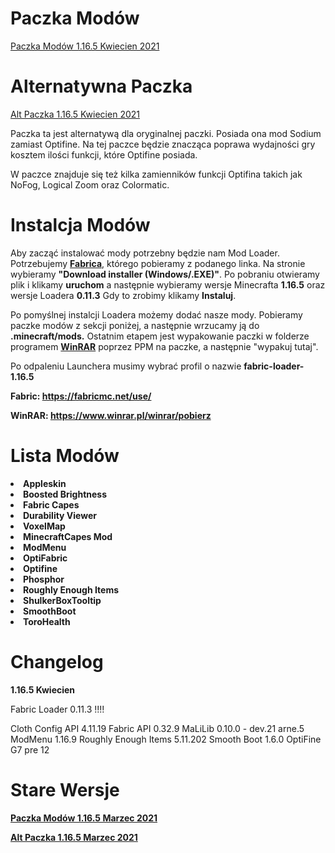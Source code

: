 # Paczka Modów

<a href="https://github.com/TYPOWYSEB4/ModPack/blob/main/Paczka%20Mod%C3%B3w%201.16.5%20Kwiecien%202021.zip?raw=true">Paczka Modów 1.16.5 Kwiecien 2021</a>

# Alternatywna Paczka

<a href="https://github.com/TYPOWYSEB4/ModPack/blob/main/Alt%20Paczka%201.16.5%20Kwiecien%202021.zip?raw=true">Alt Paczka 1.16.5 Kwiecien 2021</a>
<p>Paczka ta jest alternatywą dla oryginalnej paczki. Posiada ona mod Sodium zamiast Optifine. Na tej paczce będzie znacząca poprawa wydajności gry kosztem ilości funkcji, które Optifine posiada.</p>
                                   <p>W paczce znajduje się też kilka zamienników funkcji Optifina takich jak NoFog, Logical Zoom oraz Colormatic.

# Instalcja Modów

 <p>Aby zacząć instalować mody potrzebny będzie nam Mod Loader. Potrzebujemy <strong><a href="https://fabricmc.net/use/">Fabrica</a></strong>, którego pobieramy z podanego linka. Na stronie wybieramy <strong>"Download installer (Windows/.EXE)"</strong>. Po pobraniu otwieramy plik i klikamy <strong>uruchom</strong> a następnie wybieramy wersje Minecrafta <strong>1.16.5</strong> oraz wersje Loadera <strong>0.11.3</strong> Gdy to zrobimy klikamy <strong>Instaluj</strong>.</p>
                                    <p>Po pomyślnej instalcji Loadera możemy dodać nasze mody. Pobieramy paczke modów z sekcji poniżej, a następnie wrzucamy ją do <strong>.minecraft/mods.</strong> Ostatnim etapem jest wypakowanie paczki w folderze programem <strong><a href="https://www.winrar.pl/winrar/pobierz">WinRAR</a></strong> poprzez PPM na paczke, a następnie "wypakuj tutaj".</p>
                                    <p>Po odpaleniu Launchera musimy wybrać profil o nazwie <strong>fabric-loader-1.16.5</strong></p></p>
                                    <strong>Fabric: <a href="https://fabricmc.net/use/">https://fabricmc.net/use/</a></strong></p>
                                    <strong>WinRAR: <a href="https://www.winrar.pl/winrar/pobierz">https://www.winrar.pl/winrar/pobierz</a></strong>

# Lista Modów

 <strong>
                                    <li>Appleskin
                                    <li>Boosted Brightness
                                    <li>Fabric Capes
                                    <li>Durability Viewer
                                    <li>VoxelMap
                                    <li>MinecraftCapes Mod
                                    <li>ModMenu
                                    <li>OptiFabric
                                    <li>Optifine
                                    <li>Phosphor
                                    <li>Roughly Enough Items
                                    <li>ShulkerBoxTooltip
                                    <li>SmoothBoot
                                    <li>ToroHealth
                                   </strong> 
                                   
# Changelog

  <p><strong>1.16.5 Kwiecien</strong>
  
Fabric Loader 0.11.3 !!!!
  
Cloth Config API  4.11.19
Fabric API 0.32.9
MaLiLib 0.10.0 - dev.21 arne.5
ModMenu 1.16.9
Roughly Enough Items 5.11.202
Smooth Boot 1.6.0
OptiFine G7 pre 12

# Stare Wersje

<strong><a href="https://github.com/TYPOWYSEB4/ModPack/blob/main/Paczka%20Mod%C3%B3w%201.16.5%20Marzec%202021.zip?raw=true">Paczka Modów 1.16.5 Marzec 2021</a>

<a href="https://github.com/TYPOWYSEB4/ModPack/blob/main/Alt%20Paczka%201.16.5%20Marzec%202021.zip?raw=true">Alt Paczka 1.16.5 Marzec 2021</a></strong>
  
  
 
  
  
  
  
  
  
  
  
  
  
  
  
  
  
  
  
  
